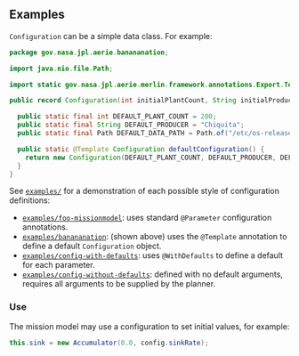 ## Examples

`Configuration` can be a simple data class. For example:

```java
package gov.nasa.jpl.aerie.banananation;

import java.nio.file.Path;

import static gov.nasa.jpl.aerie.merlin.framework.annotations.Export.Template;

public record Configuration(int initialPlantCount, String initialProducer, Path initialDataPath) {

  public static final int DEFAULT_PLANT_COUNT = 200;
  public static final String DEFAULT_PRODUCER = "Chiquita";
  public static final Path DEFAULT_DATA_PATH = Path.of("/etc/os-release");

  public static @Template Configuration defaultConfiguration() {
    return new Configuration(DEFAULT_PLANT_COUNT, DEFAULT_PRODUCER, DEFAULT_DATA_PATH);
  }
}
```

See [`examples/`](https://github.com/NASA-AMMOS/aerie/tree/develop/examples) for a demonstration of each possible style of configuration definitions:
- [`examples/foo-missionmodel`](https://github.com/NASA-AMMOS/aerie/blob/develop/examples/foo-missionmodel/src/main/java/gov/nasa/jpl/aerie/foomissionmodel/Configuration.java): uses standard `@Parameter` configuration annotations.
- [`examples/banananation`](https://github.com/NASA-AMMOS/aerie/blob/develop/examples/banananation/src/main/java/gov/nasa/jpl/aerie/banananation/Configuration.java): (shown above) uses the `@Template` annotation to define a default `Configuration` object.
- [`examples/config-with-defaults`](https://github.com/NASA-AMMOS/aerie/blob/develop/examples/config-with-defaults/src/main/java/gov/nasa/jpl/aerie/configwithdefaults/Configuration.java): uses `@WithDefaults` to define a default for each parameter.
- [`examples/config-without-defaults`](https://github.com/NASA-AMMOS/aerie/blob/develop/examples/config-without-defaults/src/main/java/gov/nasa/jpl/aerie/configwithoutdefaults/Configuration.java): defined with no default arguments, requires all arguments to be supplied by the planner.

### Use

The mission model may use a configuration to set initial values, for example:

```java
this.sink = new Accumulator(0.0, config.sinkRate);
```
